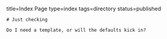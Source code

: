 title=Index Page
type=index
tags=directory
status=published
~~~~~~
# Just checking

Do I need a template, or will the defaults kick in?
